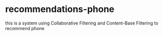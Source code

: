 # recommendations-phone
this is a system using Collaborative Filtering and Content-Base Filtering to recommend phone
